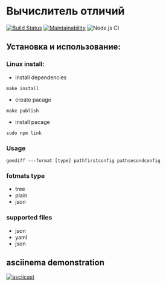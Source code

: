 # Вычислитель отличий

[![Build Status](https://travis-ci.org/Alexsander-19/frontend-project-lvl2.svg?branch=master)](https://travis-ci.org/Alexsander-19/frontend-project-lvl2)
[![Maintainability](https://api.codeclimate.com/v1/badges/239f1a6e02bcaedcedd1/maintainability)](https://codeclimate.com/github/Alexsander-19/frontend-project-lvl2/maintainability)
![Node.js CI](https://github.com/Alexsander-19/frontend-project-lvl2/workflows/Node.js%20CI/badge.svg)

## Установка и использование:
### Linux install:
* install dependencies

```make install```

* create pacage

```make publish```

* install pacage

```sudo npm link```

### Usage

```gendiff ---format [type] pathfirstconfig pathsecondconfig```

### fotmats type
* tree
* plain
* json
### supported files
* json
* yaml
* json

## asciinema demonstration

[![asciicast](https://asciinema.org/a/XRxeeGr928sreZVERcUxmqMWt.svg)](https://asciinema.org/a/XRxeeGr928sreZVERcUxmqMWt)
